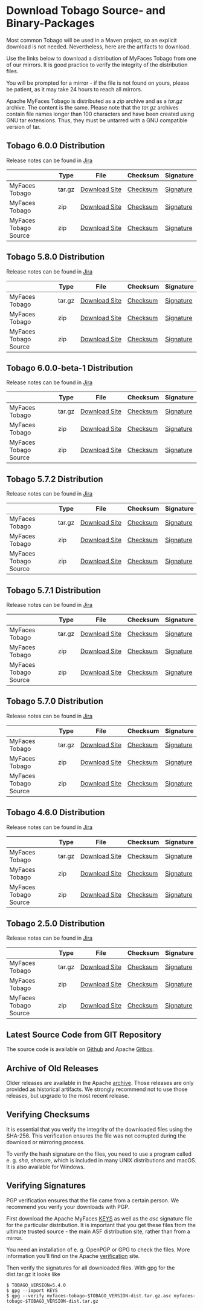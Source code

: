 # Download Tobago Source- and Binary-Packages

Most common Tobago will be used in a Maven project, so an explicit download is not needed.
Nevertheless, here are the artifacts to download.

Use the links below to download a distribution of MyFaces Tobago from
one of our mirrors. It is good practice to verify the integrity of the
distribution files.

You will be prompted for a mirror - if the file is not found on yours, please be patient, as it may take 24
hours to reach all mirrors.

Apache MyFaces Tobago is distributed as a *zip* archive and
as a *tar.gz* archive. The content is the same. Please note
that the *tar.gz* archives contain file names longer than 100 characters and have been
created using GNU tar extensions. Thus, they must be untarred with a GNU compatible
version of tar.

## Tobago 6.0.0 Distribution

Release notes can be found in
[Jira](https://issues.apache.org/jira/secure/ReleaseNote.jspa?projectId=12310273&version=12350675)

|   | Type | File                                                                                                                 | Checksum                                                                                                      | Signature                                                                                            |
|---|---|----------------------------------------------------------------------------------------------------------------------|---------------------------------------------------------------------------------------------------------------|------------------------------------------------------------------------------------------------------|
| MyFaces Tobago | tar.gz     | [Download Site](https://www.apache.org/dyn/closer.lua/myfaces/binaries/myfaces-tobago-6.0.0-dist.tar.gz)             | [Checksum](https://downloads.apache.org/myfaces/binaries/myfaces-tobago-6.0.0-dist.tar.gz.sha256)             | [Signature](https://downloads.apache.org/myfaces/binaries/myfaces-tobago-6.0.0-dist.tar.gz.asc)      |
| MyFaces Tobago | zip        | [Download Site](https://www.apache.org/dyn/closer.lua/myfaces/binaries/myfaces-tobago-6.0.0-dist.zip)         | [Checksum](https://downloads.apache.org/myfaces/binaries/myfaces-tobago-6.0.0-dist.zip.sha256)         | [Signature](https://downloads.apache.org/myfaces/binaries/myfaces-tobago-6.0.0-dist.zip.asc)         |
| MyFaces Tobago Source | zip | [Download Site](https://www.apache.org/dyn/closer.lua/myfaces/source/myfaces-tobago-6.0.0-source-release.zip) | [Checksum](https://downloads.apache.org/myfaces/source/myfaces-tobago-6.0.0-source-release.zip.sha256) | [Signature](https://downloads.apache.org/myfaces/source/myfaces-tobago-6.0.0-source-release.zip.asc) |


## Tobago 5.8.0 Distribution

Release notes can be found in
[Jira](https://issues.apache.org/jira/secure/ReleaseNote.jspa?projectId=12310273&version=12353182)

|   | Type | File                                                                                                                 | Checksum                                                                                                      | Signature                                                                                            |
|---|---|----------------------------------------------------------------------------------------------------------------------|---------------------------------------------------------------------------------------------------------------|------------------------------------------------------------------------------------------------------|
| MyFaces Tobago | tar.gz     | [Download Site](https://www.apache.org/dyn/closer.lua/myfaces/binaries/myfaces-tobago-5.8.0-dist.tar.gz)             | [Checksum](https://downloads.apache.org/myfaces/binaries/myfaces-tobago-5.8.0-dist.tar.gz.sha256)             | [Signature](https://downloads.apache.org/myfaces/binaries/myfaces-tobago-5.8.0-dist.tar.gz.asc)      |
| MyFaces Tobago | zip        | [Download Site](https://www.apache.org/dyn/closer.lua/myfaces/binaries/myfaces-tobago-5.8.0-dist.zip)         | [Checksum](https://downloads.apache.org/myfaces/binaries/myfaces-tobago-5.8.0-dist.zip.sha256)         | [Signature](https://downloads.apache.org/myfaces/binaries/myfaces-tobago-5.8.0-dist.zip.asc)         |
| MyFaces Tobago Source | zip | [Download Site](https://www.apache.org/dyn/closer.lua/myfaces/source/myfaces-tobago-5.8.0-source-release.zip) | [Checksum](https://downloads.apache.org/myfaces/source/myfaces-tobago-5.8.0-source-release.zip.sha256) | [Signature](https://downloads.apache.org/myfaces/source/myfaces-tobago-5.8.0-source-release.zip.asc) |


## Tobago 6.0.0-beta-1 Distribution

Release notes can be found in
[Jira](https://issues.apache.org/jira/secure/ReleaseNote.jspa?projectId=12310273&version=12353344)

|   | Type | File                                                                                                          | Checksum                                                                                               | Signature                                                                                            |
|---|---|---------------------------------------------------------------------------------------------------------------|--------------------------------------------------------------------------------------------------------|------------------------------------------------------------------------------------------------------|
| MyFaces Tobago | tar.gz     | [Download Site](https://www.apache.org/dyn/closer.lua/myfaces/binaries/myfaces-tobago-6.0.0-beta-1-dist.tar.gz)      | [Checksum](https://downloads.apache.org/myfaces/binaries/myfaces-tobago-6.0.0-beta-1-dist.tar.gz.sha256)      | [Signature](https://downloads.apache.org/myfaces/binaries/myfaces-tobago-6.0.0-beta-1-dist.tar.gz.asc)      |
| MyFaces Tobago | zip        | [Download Site](https://www.apache.org/dyn/closer.lua/myfaces/binaries/myfaces-tobago-6.0.0-beta-1-dist.zip)         | [Checksum](https://downloads.apache.org/myfaces/binaries/myfaces-tobago-6.0.0-beta-1-dist.zip.sha256)         | [Signature](https://downloads.apache.org/myfaces/binaries/myfaces-tobago-6.0.0-beta-1-dist.zip.asc)         |
| MyFaces Tobago Source | zip | [Download Site](https://www.apache.org/dyn/closer.lua/myfaces/source/myfaces-tobago-6.0.0-beta-1-source-release.zip) | [Checksum](https://downloads.apache.org/myfaces/source/myfaces-tobago-6.0.0-beta-1-source-release.zip.sha256) | [Signature](https://downloads.apache.org/myfaces/source/myfaces-tobago-6.0.0-beta-1-source-release.zip.asc) |



## Tobago 5.7.2 Distribution

Release notes can be found in
[Jira](https://issues.apache.org/jira/secure/ReleaseNote.jspa?projectId=12310273&version=12353344)

|   | Type | File                                                                                                          | Checksum                                                                                               | Signature                                                                                            |
|---|---|---------------------------------------------------------------------------------------------------------------|--------------------------------------------------------------------------------------------------------|------------------------------------------------------------------------------------------------------|
| MyFaces Tobago | tar.gz     | [Download Site](https://www.apache.org/dyn/closer.lua/myfaces/binaries/myfaces-tobago-5.7.2-dist.tar.gz)      | [Checksum](https://downloads.apache.org/myfaces/binaries/myfaces-tobago-5.7.2-dist.tar.gz.sha256)      | [Signature](https://downloads.apache.org/myfaces/binaries/myfaces-tobago-5.7.2-dist.tar.gz.asc)      |
| MyFaces Tobago | zip        | [Download Site](https://www.apache.org/dyn/closer.lua/myfaces/binaries/myfaces-tobago-5.7.2-dist.zip)         | [Checksum](https://downloads.apache.org/myfaces/binaries/myfaces-tobago-5.7.2-dist.zip.sha256)         | [Signature](https://downloads.apache.org/myfaces/binaries/myfaces-tobago-5.7.2-dist.zip.asc)         |
| MyFaces Tobago Source | zip | [Download Site](https://www.apache.org/dyn/closer.lua/myfaces/source/myfaces-tobago-5.7.2-source-release.zip) | [Checksum](https://downloads.apache.org/myfaces/source/myfaces-tobago-5.7.2-source-release.zip.sha256) | [Signature](https://downloads.apache.org/myfaces/source/myfaces-tobago-5.7.2-source-release.zip.asc) |

## Tobago 5.7.1 Distribution

Release notes can be found in
[Jira](https://issues.apache.org/jira/secure/ReleaseNote.jspa?projectId=12310273&version=12353286)

|   | Type | File                                                                                                          | Checksum                                                                                               | Signature                                                                                            |
|---|---|---------------------------------------------------------------------------------------------------------------|--------------------------------------------------------------------------------------------------------|------------------------------------------------------------------------------------------------------|
| MyFaces Tobago | tar.gz     | [Download Site](https://www.apache.org/dyn/closer.lua/myfaces/binaries/myfaces-tobago-5.7.1-dist.tar.gz)      | [Checksum](https://downloads.apache.org/myfaces/binaries/myfaces-tobago-5.7.1-dist.tar.gz.sha256)      | [Signature](https://downloads.apache.org/myfaces/binaries/myfaces-tobago-5.7.1-dist.tar.gz.asc)      |
| MyFaces Tobago | zip        | [Download Site](https://www.apache.org/dyn/closer.lua/myfaces/binaries/myfaces-tobago-5.7.1-dist.zip)         | [Checksum](https://downloads.apache.org/myfaces/binaries/myfaces-tobago-5.7.1-dist.zip.sha256)         | [Signature](https://downloads.apache.org/myfaces/binaries/myfaces-tobago-5.7.1-dist.zip.asc)         |
| MyFaces Tobago Source | zip | [Download Site](https://www.apache.org/dyn/closer.lua/myfaces/source/myfaces-tobago-5.7.1-source-release.zip) | [Checksum](https://downloads.apache.org/myfaces/source/myfaces-tobago-5.7.1-source-release.zip.sha256) | [Signature](https://downloads.apache.org/myfaces/source/myfaces-tobago-5.7.1-source-release.zip.asc) |

## Tobago 5.7.0 Distribution

Release notes can be found in
[Jira](https://issues.apache.org/jira/secure/ReleaseNote.jspa?projectId=12310273&version=12352928)

|   | Type | File                                                                                                          | Checksum                                                                                               | Signature                                                                                            |
|---|---|---------------------------------------------------------------------------------------------------------------|--------------------------------------------------------------------------------------------------------|------------------------------------------------------------------------------------------------------|
| MyFaces Tobago | tar.gz     | [Download Site](https://www.apache.org/dyn/closer.lua/myfaces/binaries/myfaces-tobago-5.7.0-dist.tar.gz)      | [Checksum](https://downloads.apache.org/myfaces/binaries/myfaces-tobago-5.7.0-dist.tar.gz.sha256)      | [Signature](https://downloads.apache.org/myfaces/binaries/myfaces-tobago-5.7.0-dist.tar.gz.asc)      |
| MyFaces Tobago | zip        | [Download Site](https://www.apache.org/dyn/closer.lua/myfaces/binaries/myfaces-tobago-5.7.0-dist.zip)         | [Checksum](https://downloads.apache.org/myfaces/binaries/myfaces-tobago-5.7.0-dist.zip.sha256)         | [Signature](https://downloads.apache.org/myfaces/binaries/myfaces-tobago-5.7.0-dist.zip.asc)         |
| MyFaces Tobago Source | zip | [Download Site](https://www.apache.org/dyn/closer.lua/myfaces/source/myfaces-tobago-5.7.0-source-release.zip) | [Checksum](https://downloads.apache.org/myfaces/source/myfaces-tobago-5.7.0-source-release.zip.sha256) | [Signature](https://downloads.apache.org/myfaces/source/myfaces-tobago-5.7.0-source-release.zip.asc) |

## Tobago 4.6.0 Distribution

Release notes can be found in
[Jira](https://issues.apache.org/jira/secure/ReleaseNote.jspa?projectId=12310273&version=12352084)

|   | Type | File | Checksum | Signature |
|---|---|---|---|---|
| MyFaces Tobago | tar.gz     | [Download Site](https://www.apache.org/dyn/closer.lua/myfaces/binaries/myfaces-tobago-4.6.0-dist.tar.gz)      | [Checksum](https://downloads.apache.org/myfaces/binaries/myfaces-tobago-4.6.0-dist.tar.gz.sha256)      | [Signature](https://downloads.apache.org/myfaces/binaries/myfaces-tobago-4.6.0-dist.tar.gz.asc) |
| MyFaces Tobago | zip        | [Download Site](https://www.apache.org/dyn/closer.lua/myfaces/binaries/myfaces-tobago-4.6.0-dist.zip)         | [Checksum](https://downloads.apache.org/myfaces/binaries/myfaces-tobago-4.6.0-dist.zip.sha256)         | [Signature](https://downloads.apache.org/myfaces/binaries/myfaces-tobago-4.6.0-dist.zip.asc) |
| MyFaces Tobago Source | zip | [Download Site](https://www.apache.org/dyn/closer.lua/myfaces/source/myfaces-tobago-4.6.0-source-release.zip) | [Checksum](https://downloads.apache.org/myfaces/source/myfaces-tobago-4.6.0-source-release.zip.sha256) | [Signature](https://downloads.apache.org/myfaces/source/myfaces-tobago-4.6.0-source-release.zip.asc) |

## Tobago 2.5.0 Distribution

Release notes can be found in
[Jira](https://issues.apache.org/jira/secure/ReleaseNote.jspa?projectId=12310273&version=12349661)

|   | Type | File | Checksum | Signature |
|---|---|---|---|---|
| MyFaces Tobago | tar.gz     | [Download Site](https://www.apache.org/dyn/closer.lua/myfaces/binaries/myfaces-tobago-2.5.0-dist.tar.gz)      | [Checksum](https://downloads.apache.org/myfaces/binaries/myfaces-tobago-2.5.0-dist.tar.gz.sha256)      | [Signature](https://downloads.apache.org/myfaces/binaries/myfaces-tobago-2.5.0-dist.tar.gz.asc) |
| MyFaces Tobago | zip        | [Download Site](https://www.apache.org/dyn/closer.lua/myfaces/binaries/myfaces-tobago-2.5.0-dist.zip)         | [Checksum](https://downloads.apache.org/myfaces/binaries/myfaces-tobago-2.5.0-dist.zip.sha256)         | [Signature](https://downloads.apache.org/myfaces/binaries/myfaces-tobago-2.5.0-dist.zip.asc) |
| MyFaces Tobago Source | zip | [Download Site](https://www.apache.org/dyn/closer.lua/myfaces/source/myfaces-tobago-2.5.0-source-release.zip) | [Checksum](https://downloads.apache.org/myfaces/source/myfaces-tobago-2.5.0-source-release.zip.sha256) | [Signature](https://downloads.apache.org/myfaces/source/myfaces-tobago-2.5.0-source-release.zip.asc) |

## Latest Source Code from GIT Repository

The source code is available on
[Github](https://github.com/apache/myfaces-tobago) and Apache
[Gitbox](https://gitbox.apache.org/repos/asf?p=myfaces-tobago.git).

## Archive of Old Releases

Older releases are available in the Apache
[archive](https://archive.apache.org/dist/myfaces/).
Those releases are only provided as historical artifacts. We strongly
recommend not to use those releases, but upgrade to the most recent release.

## Verifying Checksums

It is essential that you verify the integrity of the downloaded
files using the SHA-256.
This verification ensures the
file was not corrupted during the download or mirroring process.

To verify the hash signature on the files, you need to use a program
called e. g. *sha*, *shasum*, which is
included in many UNIX distributions and macOS.
It is also available for Windows.

## Verifying Signatures

PGP verification ensures that the file came from a certain person.
We recommend you verify your downloads with PGP.

First download the Apache MyFaces
[KEYS](https://www.apache.org/dist/myfaces/KEYS)
as well as the *asc* signature file
for the particular distribution. It is important that you get these files from the ultimate
trusted source - the main ASF distribution site, rather than from a mirror.

You need an installation of e. g. OpenPGP or GPG to check the files. More information you'll find on the
Apache [verification](https://www.apache.org/info/verification.html#CheckingSignatures)
site.

Then verify the signatures for all downloaded files. With gpg for the dist.tar.gz it looks like

```
$ TOBAGO_VERSION=5.4.0
$ gpg --import KEYS
$ gpg --verify myfaces-tobago-$TOBAGO_VERSION-dist.tar.gz.asc myfaces-tobago-$TOBAGO_VERSION-dist.tar.gz
```
